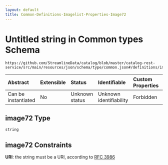 ```yaml
---
layout: default
title: Common-Definitions-Imagelist-Properties-Image72
---
```


# Untitled string in Common types Schema

```text
https://github.com/StreamlineData/catalog/blob/master/catalog-rest-service/src/main/resources/json/schema/type/common.json#/definitions/imageList/properties/image72
```

| Abstract | Extensible | Status | Identifiable | Custom Properties | Additional Properties | Access Restrictions | Defined In |
| :--- | :--- | :--- | :--- | :--- | :--- | :--- | :--- |
| Can be instantiated | No | Unknown status | Unknown identifiability | Forbidden | Allowed | none | [common.json\*](common.md) |

## image72 Type

`string`

## image72 Constraints

**URI**: the string must be a URI, according to [RFC 3986](https://tools.ietf.org/html/rfc3986)

